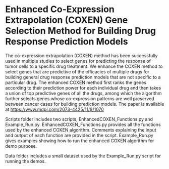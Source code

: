 # Enhanced Co-Expression Extrapolation (COXEN) Gene Selection Method for Building Drug Response Prediction Models

The co-expression extrapolation (COXEN) method has been successfully used in multiple studies to select genes for predicting the response of tumor cells to a specific drug treatment. We enhance the COXEN method to select genes that are predictive of the efficacies of multiple drugs for building general drug response prediction models that are not specific to a particular drug. The enhanced COXEN method first ranks the genes according to their prediction power for each individual drug and then takes a union of top predictive genes of all the drugs, among which the algorithm further selects genes whose co-expression patterns are well preserved between cancer cases for building prediction models. The paper is available at https://www.mdpi.com/2073-4425/11/9/1070

Scripts folder includes two scripts, EnhancedCOXEN_Functions.py and Example_Run.py. EnhancedCOXEN_Functions.py provides all the functions used by the enhanced COXEN algorithm. Comments explaining the input and output of each function are provided in the script. Example_Run.py gives examples showing how to run the enhanced COXEN algorithm for demo purpose.

Data folder includes a small dataset used by the Example_Run.py script for running the demos.